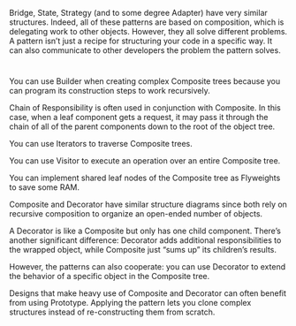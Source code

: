 Bridge, State, Strategy (and to some degree Adapter) have very similar structures. Indeed, all of these patterns are
based on composition, which is delegating work to other objects. However, they all solve different problems. A pattern
isn’t just a recipe for structuring your code in a specific way. It can also communicate to other developers the problem
the pattern solves.

#
    
You can use Builder when creating complex Composite trees because you can program its construction steps to work recursively.

Chain of Responsibility is often used in conjunction with Composite. In this case, when a leaf component gets a request, it may pass it through the chain of all of the parent components down to the root of the object tree.

You can use Iterators to traverse Composite trees.

You can use Visitor to execute an operation over an entire Composite tree.

You can implement shared leaf nodes of the Composite tree as Flyweights to save some RAM.

Composite and Decorator have similar structure diagrams since both rely on recursive composition to organize an open-ended number of objects.

A Decorator is like a Composite but only has one child component. There’s another significant difference: Decorator adds additional responsibilities to the wrapped object, while Composite just “sums up” its children’s results.

However, the patterns can also cooperate: you can use Decorator to extend the behavior of a specific object in the Composite tree.

Designs that make heavy use of Composite and Decorator can often benefit from using Prototype. Applying the pattern lets you clone complex structures instead of re-constructing them from scratch.
